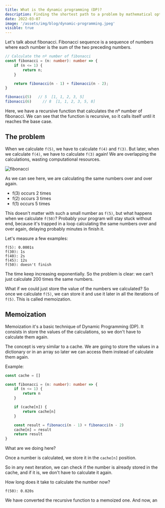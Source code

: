 ```yaml
---
title: What is the dynamic programming (DP)?
description: Finding the shortest path to a problem by mathematical optimization
date: 2022-03-07
image: '/assets/img/blog/dynamic-programming.jpeg'
visible: true
---
```


Let's talk about fibonacci. Fibonacci sequence is a sequence of numbers where each number is the sum of the two preceding numbers.

```ts
// Calculate the nº number of fibonacci
const fibonacci = (n: number): number => {
    if (n <= 1) {
        return n;
    }

    return fibonacci(n - 1) + fibonacci(n - 2);
}

fibonacci(5)   // 5  [1, 1, 2, 3, 5]
fibonacci(6)     // 8  [1, 1, 2, 3, 5, 8]
```

Here, we have a recursive function that calculates the nº number of fibonacci. We can see that the function is recursive, so it calls itself until it reaches the base case.


## The problem

When we calculate `f(5)`, we have to calculate `f(4)` and `f(3)`. But later, when we calculate `f(4)`, we have to calculate `f(3)` again! We are overlapping the calculations, wasting computational resources.

![fibonacci](/assets/img/blog/fibonacci.svg)

As we can see here, we are calculating the same numbers over and over again.

* f(3) occurs 2 times
* f(2) occurs 3 times
* f(1) occurs 5 times

This doesn't matter with such a small number as `f(5)`, but what happens when we calculate `f(50)`? Probably your program will stay stuck without end, because it's trapped in a loop calculating the same numbers over and over again, delaying probably minutes in finish it.

Let's measure a few examples:

```
f(5): 0.0001s
f(30): 1s
f(40): 2s
f(45): 12s
f(50): doesn't finish
```

The time keep increasing exponentially. So the problem is clear: we can't just calculate 200 times the same numbers.

What if we could just store the value of the numbers we calculated? So once we calculate `f(5)`, we can store it and use it later in all the iterations of `f(5)`. This is called memoization. 


## Memoization

Memoization it's a basic technique of Dynamic Programming (DP). It consists in store the values of the calculations, so we don't have to calculate them again.

The concept is very similar to a cache. We are going to store the values in a dictionary or in an array so later we can access them instead of calculate them again.

Example:

```ts
const cache = []

const fibonacci = (n: number): number => {
    if (n <= 1) {
        return n
    }

    if (cache[n]) {
        return cache[n]
    }

    const result = fibonacci(n - 1) + fibonacci(n - 2)
    cache[n] = result
    return result
}
```

What are we doing here?

Once a number is calculated, we store it in the `cache[n]` position.

So in any next iteration, we can check if the number is already stored in the cache, and if it is, we don't have to calculate it again.

How long does it take to calculate the number now?

```
f(50): 0.020s
```

We have converted the recursive function to a memoized one. And now, an
